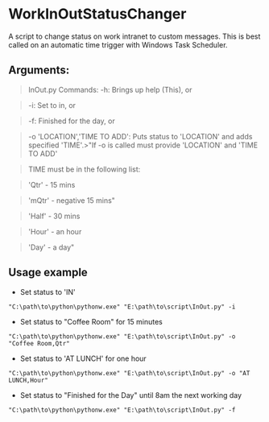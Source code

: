 # WorkInOutStatusChanger

A script to change status on work intranet to custom messages. This is best called on an automatic time trigger with Windows Task Scheduler.


## Arguments:

>InOut.py
>Commands:
>-h: Brings up help (This), or

>-i: Set to in, or

>-f: Finished for the day, or

>-o 'LOCATION','TIME TO ADD': Puts status to 'LOCATION' and adds specified 'TIME'.>"If -o is called must provide 'LOCATION' and 'TIME TO ADD'

>TIME must be in the following list:

>'Qtr' - 15 mins

>'mQtr' - negative 15 mins"

>'Half' - 30 mins

>'Hour' - an hour

>'Day' - a day"




    

## Usage example

* Set status to 'IN'

```
"C:\path\to\python\pythonw.exe" "E:\path\to\script\InOut.py" -i
```

* Set status to "Coffee Room" for 15 minutes

```
"C:\path\to\python\pythonw.exe" "E:\path\to\script\InOut.py" -o "Coffee Room,Qtr"
```

* Set status to 'AT LUNCH' for one hour

```
"C:\path\to\python\pythonw.exe" "E:\path\to\script\InOut.py" -o "AT LUNCH,Hour"
```

* Set status to "Finished for the Day" until 8am the next working day

```
"C:\path\to\python\pythonw.exe" "E:\path\to\script\InOut.py" -f
```
